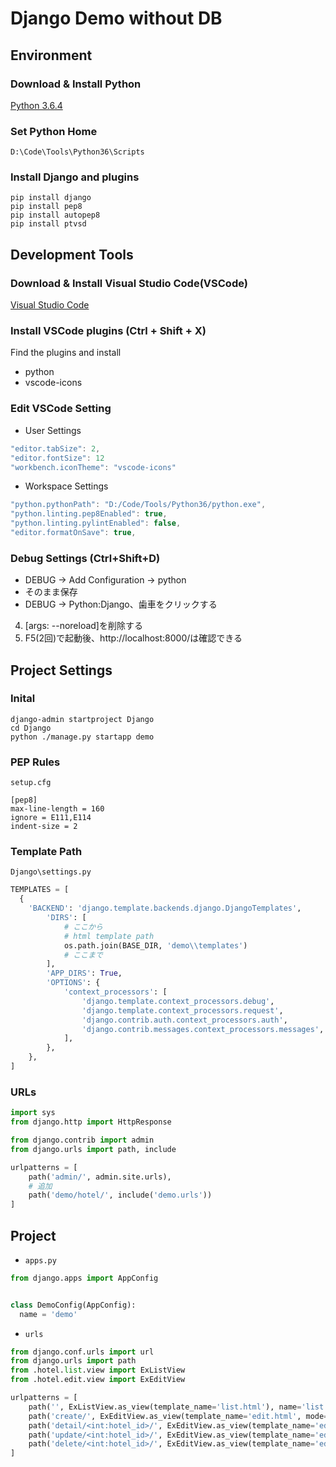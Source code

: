 ﻿# Django Demo without DB

## Environment

### Download & Install Python
[Python 3.6.4](https://www.python.org/downloads/)

### Set Python Home
```
D:\Code\Tools\Python36\Scripts
```
### Install Django and plugins
```
pip install django
pip install pep8
pip install autopep8
pip install ptvsd
```

## Development Tools
### Download & Install Visual Studio Code(VSCode)
[Visual Studio Code](https://code.visualstudio.com/download)

### Install VSCode plugins (Ctrl + Shift + X)
Find the plugins and install
* python
* vscode-icons

### Edit VSCode Setting
- User Settings 
```js
"editor.tabSize": 2,
"editor.fontSize": 12
"workbench.iconTheme": "vscode-icons"
```
- Workspace Settings
```js
"python.pythonPath": "D:/Code/Tools/Python36/python.exe",
"python.linting.pep8Enabled": true,
"python.linting.pylintEnabled": false,
"editor.formatOnSave": true,
```

### Debug Settings (Ctrl+Shift+D)
* DEBUG -> Add Configuration -> python
* そのまま保存
* DEBUG -> Python:Django、歯車をクリックする
4. [args: --noreload]を削除する
5. F5(2回)で起動後、http://localhost:8000/は確認できる

## Project Settings
### Inital
```
django-admin startproject Django
cd Django
python ./manage.py startapp demo
```

### PEP Rules
`setup.cfg`
```
[pep8]
max-line-length = 160
ignore = E111,E114
indent-size = 2
```

### Template Path
`Django\settings.py`
```py
TEMPLATES = [
  {
    'BACKEND': 'django.template.backends.django.DjangoTemplates',
        'DIRS': [
            # ここから
            # html template path
            os.path.join(BASE_DIR, 'demo\\templates')
            # ここまで
        ],
        'APP_DIRS': True,
        'OPTIONS': {
            'context_processors': [
                'django.template.context_processors.debug',
                'django.template.context_processors.request',
                'django.contrib.auth.context_processors.auth',
                'django.contrib.messages.context_processors.messages',
            ],
        },
    },
]
```

### URLs
```py
import sys
from django.http import HttpResponse

from django.contrib import admin
from django.urls import path, include

urlpatterns = [
    path('admin/', admin.site.urls),
    # 追加
    path('demo/hotel/', include('demo.urls'))
]
```

## Project
- `apps.py`
```py
from django.apps import AppConfig


class DemoConfig(AppConfig):
  name = 'demo'
```
- `urls`
```py
from django.conf.urls import url
from django.urls import path
from .hotel.list.view import ExListView
from .hotel.edit.view import ExEditView

urlpatterns = [
    path('', ExListView.as_view(template_name='list.html'), name='list'),
    path('create/', ExEditView.as_view(template_name='edit.html', mode='create'), name='create'),
    path('detail/<int:hotel_id>/', ExEditView.as_view(template_name='edit.html', mode='detail'), name='detail'),
    path('update/<int:hotel_id>/', ExEditView.as_view(template_name='edit.html', mode='update'), name='update'),
    path('delete/<int:hotel_id>/', ExEditView.as_view(template_name='edit.html', mode='delete'), name='delete')
]
```